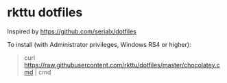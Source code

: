 # rkttu dotfiles

Inspired by https://github.com/serialx/dotfiles

To install (with Administrator privileges, Windows RS4 or higher):

> curl https://raw.githubusercontent.com/rkttu/dotfiles/master/chocolatey.cmd | cmd